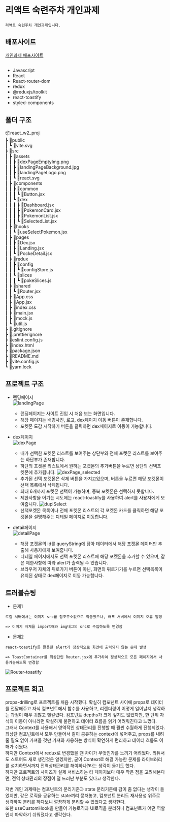 # 리액트 숙련주차 개인과제
```
리액트 숙련주차 개인과제입니다.
```

## 배포사이트
[개인과제 배포사이트](https://react-w2-proj.vercel.app/)

##
- Javascript
- React
- React-router-dom
- redux
- @reduxjs/toolkit
- react-toastify
- styled-components

## 폴더 구조
📦react_w2_proj<br/>
┣ 📂public<br/>
┃ ┗ 📜vite.svg<br/>
┣ 📂src<br/>
┃ ┣ 📂assets<br/>
┃ ┃ ┣ 📜dexPageEmptyImg.png<br/>
┃ ┃ ┣ 📜landingPageBackground.jpg<br/>
┃ ┃ ┣ 📜landingPageLogo.png<br/>
┃ ┃ ┗ 📜react.svg<br/>
┃ ┣ 📂components<br/>
┃ ┃ ┣ 📂common<br/>
┃ ┃ ┃ ┗ 📜Button.jsx<br/>
┃ ┃ ┗ 📂dex<br/>
┃ ┃ ┃ ┣ 📜Dashboard.jsx<br/>
┃ ┃ ┃ ┣ 📜PokemonCard.jsx<br/>
┃ ┃ ┃ ┣ 📜PokemonList.jsx<br/>
┃ ┃ ┃ ┗ 📜SelectedList.jsx<br/>
┃ ┣ 📂hooks<br/>
┃ ┃ ┗ 📜useSelectPokemon.jsx<br/>
┃ ┣ 📂pages<br/>
┃ ┃ ┣ 📜Dex.jsx<br/>
┃ ┃ ┣ 📜Landing.jsx<br/>
┃ ┃ ┗ 📜PockeDetail.jsx<br/>
┃ ┣ 📂redux<br/>
┃ ┃ ┣ 📂config<br/>
┃ ┃ ┃ ┗ 📜configStore.js<br/>
┃ ┃ ┗ 📂slices<br/>
┃ ┃ ┃ ┗ 📜pokeSlices.js<br/>
┃ ┣ 📂shared<br/>
┃ ┃ ┗ 📜Router.jsx<br/>
┃ ┣ 📜App.css<br/>
┃ ┣ 📜App.jsx<br/>
┃ ┣ 📜index.css<br/>
┃ ┣ 📜main.jsx<br/>
┃ ┣ 📜mock.js<br/>
┃ ┗ 📜util.js<br/>
┣ 📜.gitignore<br/>
┣ 📜.prettierignore<br/>
┣ 📜eslint.config.js<br/>
┣ 📜index.html<br/>
┣ 📜package.json<br/>
┣ 📜README.md<br/>
┣ 📜vite.config.js<br/>
┗ 📜yarn.lock<br/>

## 프로젝트 구조
- 랜딩페이지<br/>
![landingPage](https://github.com/user-attachments/assets/f574be82-ec68-4c01-ac1c-dcbc037add26)
    - 랜딩페이지는 사이트 진입 시 처음 보는 화면입니다.
    - 해당 페이지는 배경사진, 로고, dex페이지 이동 버튼이 존재합니다.
    - 포켓몬 도감 시작하기 버튼을 클릭하면 dex페이지로 이동이 가능합니다.

- dex페이지<br/>
![dexPage](https://github.com/user-attachments/assets/98e25668-f1ac-4f01-a3c9-cbe2bc07fa35)
    - 내가 선택한 포켓몬 리스트를 보여주는 상단부와 전체 포켓몬 리스트를 보여주는 하단부가 존재합니다.
    - 하단의 포켓몬 리스트에서 원하는 포켓몬의 추가버튼을 누르면 상단의 선택포켓몬에 추가됩니다.
    ![dexPage_selected](https://github.com/user-attachments/assets/a89fec0d-4999-4a0e-955f-20047218e6e1)
    - 추가된 선택 포켓몬은 삭제 버튼을 가지고있으며, 버튼을 누르면 해당 포켓몬이 선택 목록에서 삭제됩니다.
    - 최대 6개까지 포켓몬 선택이 가능하며, 중복 포켓몬은 선택하지 못합니다.
    - 제한사항을 어기는 시도에는 react-toastify를 사용하여 alert를 사용자에게 보여줍니다.
    ![duplSelect](https://github.com/user-attachments/assets/a659d449-e9d2-4473-9b9a-f16f0a77cf47)
    - 선택포켓몬 목록이나 전체 포켓몬 리스트의 각 포켓몬 카드를 클릭하면 해당 포켓몬을 설명해주는 디테일 페이지로 이동합니다.

- detail페이지<br/>
![detailPage](https://github.com/user-attachments/assets/fd889205-e679-44d6-9d40-0b6448f1c73f)
    - 해당 포켓몬의 id를 queryString에 담아 데이터에서 해당 포켓몬 데이터만 추출해 사용자에게 보여줍니다.
    - 디테일 페이지에서도 선택 포켓몬 리스트에 해당 포켓몬을 추가할 수 있으며, 같은 제한사항에 따라 alert가 출력될 수 있습니다.
    - 브라우저 자체의 뒤로가기 버튼이 아닌, 화면의 뒤로가기를 누르면 선택목록이 유지된 상태로 dex페이지로 이동 가능합니다.

## 트러블슈팅
- 문제1
```
로컬 서버에서는 이미지 src를 참조주소값으로 작동했으나, 배포 서버에서 이미지 오류 발생

=> 이미지 자체를 import해와 img태그의 src로 주입하도록 변경함
```
- 문제2
```
react-toastify를 활용한 alert가 정상적으로 화면에 출력되지 않는 문제 발생

=> ToastContainer를 최상단인 Router.jsx에 추가하여 정상적으로 모든 페이지에서 사용가능하도록 변경함
```
![Router-toastify](https://github.com/user-attachments/assets/f49bdb1b-7a36-4c69-b22c-98cba71206a5)

## 프로젝트 회고
props-drilling로 프로젝트를 처음 시작했다. 확실히 컴포넌트 사이에 props로 데이터를 전달해주고 자식 컴포넌트에서 함수를 사용하고, 리렌더링이 어떻게 일어날지 생각하는 과정이 매우 귀찮고 헷갈렸다. 컴포넌트 depths가 크게 깊지도 않았지만, 한 단위 자식의 이동이 아니라면 확실하게 불편하고 데이터 흐름을 읽기 어려워진다고 느꼈다.<br/>
그래서 Context를 사용해서 영역적인 상태관리를 진행할 때 훨씬 수월하게 진행되었다.
최상단 컴포넌트에서 모두 만들어서 같이 공유하는 context에 넣어주고, props를 내려줄 필요 없이 가져올 것만 가져와 사용하는 방식이 확연하게 편리하고 데이터 흐름도 이해가 쉬웠다.<br/>
하지만 Context에서 redux로 변경했을 땐 차이가 무엇인가를 느끼기 어려웠다. 리듀서도 스토어도 새로 생긴것은 알겠지만, 굳이 Context로 해결 가능한 문제를 라이브러리를 설치하면서까지 전역상태관리를 해야하나?라는 생각이 들기도 했다.<br/>
하지만 프로젝트의 사이즈가 실제 서비스하는 타 페이지보다 매우 작은 점을 고려해본다면, 전역 상태관리의 장점이 덜 드러난 부분도 있다고 생각한다.

저번 개인 과제때는 컴포넌트의 분리기준과 state 분리기준에 감이 좀 없다는 생각이 들었지만, 같은 로직을 공유하는 state끼리 뭉쳐놓고, 컴포넌트 분리도 재사용성 위주로 생각하여 분리를 하다보니 깔끔하게 분리할 수 있었다고 생각한다.<br/>
또한 useCustomHook을 만들어 기능로직과 UI로직을 분리하니 컴포넌트가 어떤 역할인지 파악하기 쉬워졌다고 생각한다.
